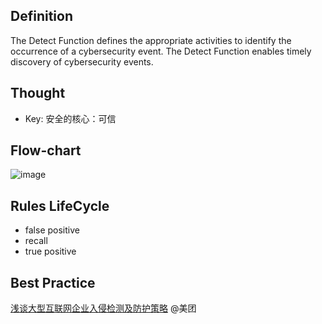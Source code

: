 ## Definition
The Detect Function defines the appropriate activities to identify the occurrence of a cybersecurity event. The Detect Function enables timely discovery of cybersecurity events.

## Thought
- Key: 安全的核心：可信

## Flow-chart
![image](https://user-images.githubusercontent.com/22486282/216873978-92268ab1-9c3f-4226-8a82-d481d6aeb155.png)


## Rules LifeCycle
- false positive
- recall
- true positive

## Best Practice
[浅谈大型互联网企业入侵检测及防护策略](https://tech.meituan.com/2018/11/08/intrusion-detection-security-meituan.html) @美团
